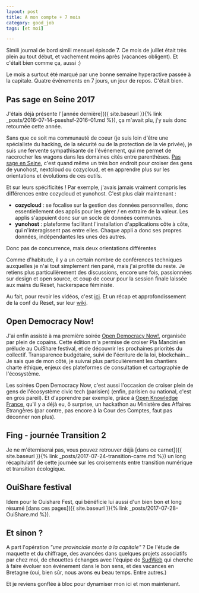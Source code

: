 ```yaml
---
layout: post
title: A mon compte + 7 mois
category: good_job
tags: [et moi]

---
```


Simili journal de bord simili mensuel épisode 7. Ce mois de juillet était très plein au tout début, et vachement moins après (vacances obligent). Et c'était bien comme ça, aussi :)

<!--more-->

Le mois a surtout été marqué par une bonne semaine hyperactive passée à la capitale. Quatre événements en 7 jours, un jour de repos. C'était bien.

## Pas sage en Seine 2017

J'étais déjà présente l'[année dernière]({{ site.baseurl }}{% link _posts/2016-07-14-pseshsf-2016-01.md %}), ça m'avait plu, j'y suis donc retournée cette année.

Sans que ce soit ma communauté de coeur (je suis loin d'être une spécialiste du hacking, de la sécurité ou de la protection de la vie privée), je suis une fervente sympathisante de l'événement, qui me permet de raccrocher les wagons dans les domaines cités entre parenthèses. [Pas sage en Seine](https://passageenseine.fr/), c'est quand même un très bon endroit pour croiser des gens de yunohost, nextcloud ou cozycloud, et en apprendre plus sur les orientations et évolutions de ces outils.

Et sur leurs spécificités ! Par exemple, j'avais jamais vraiment compris les différences entre cozycloud et yunohost. C'est plus clair maintenant :
- **cozycloud** : se focalise sur la gestion des données personnelles, donc essentiellement des applis pour les gérer / en extraire de la valeur. Les applis s'appuient donc sur un socle de données communes.
- **yunohost** : plateforme facilitant l'installation d'applications côte à côte, qui n'interagissent pas entre elles. Chaque appli a donc ses propres données, indépendantes les unes des autres.


Donc pas de concurrence, mais deux orientations différentes

Comme d'habitude, il y a un certain nombre de conférences techniques auxquelles je n'ai tout simplement rien pané,  mais j'ai profité du reste. Je retiens plus particulièrement des discussions, encore une fois, passionnées sur design et open source, et coup de coeur pour la session finale laissée aux mains du Reset, hackerspace féministe.

Au fait, pour revoir les vidéos, c'est [ici](http://data.passageenseine.org/2017/).
Et un récap et approfondissement de la conf du Reset, sur leur [wiki](https://wiki.lereset.org/confpses2017).


## Open Democracy Now!

J'ai enfin assisté à ma première soirée [Open Democracy Now!](http://opendemocracynow.net/), organisée par plein de copains. Cette édition m'a permise de croiser Pia Mancini en prélude au OuiShare festival, et de découvrir les prochaines priorités du collectif. Transparence budgétaire, suivi de l'écriture de la loi, blockchain... Je sais que de mon côté, je suivrai plus particulièrement les chantiers charte éthique, enjeux des plateformes de consultation et cartographie de l'écosystème.

Les soirées Open Democracy Now, c'est aussi l'occasion de croiser plein de gens de l'écosystème civic tech (parisien) (enfin, parisien ou national, c'est en gros pareil). Et d'apprendre par exemple, grâce à [Open Knowledge France](https://fr.okfn.org/), qu'il y a déjà eu, ô surprise, un hackathon au Ministère des Affaires Etrangères (par contre, pas encore à la Cour des Comptes, faut pas déconner non plus).

## Fing - journée Transition 2

Je ne m'éterniserai pas, vous pouvez retrouver déjà [dans ce carnet]({{ site.baseurl }}{% link _posts/2017-07-24-transition-carre.md %}) un long récapitulatif de cette journée sur les croisements entre transition numérique et transition écologique.

## OuiShare festival

Idem pour le Ouishare Fest, qui bénéficie lui aussi d'un bien bon et long résumé [dans ces pages]({{ site.baseurl }}{% link _posts/2017-07-28-OuiShare.md %}).

## Et sinon ?

A part l'opération *"une provinciale monte à la capitale"* ? De l'étude de maquette et du chiffrage, des avancées dans quelques projets associatifs par chez moi, de chouettes échanges avec l'équipe de [SudWeb](https://sudweb.fr/2017/) qui cherche à faire évoluer son événement dans le bon sens, et des vacances en Bretagne (oui, bien sûr, nous avons eu beau temps. Entre autres.)

Et je reviens gonflée à bloc pour dynamiser mon ici et mon maintenant.
